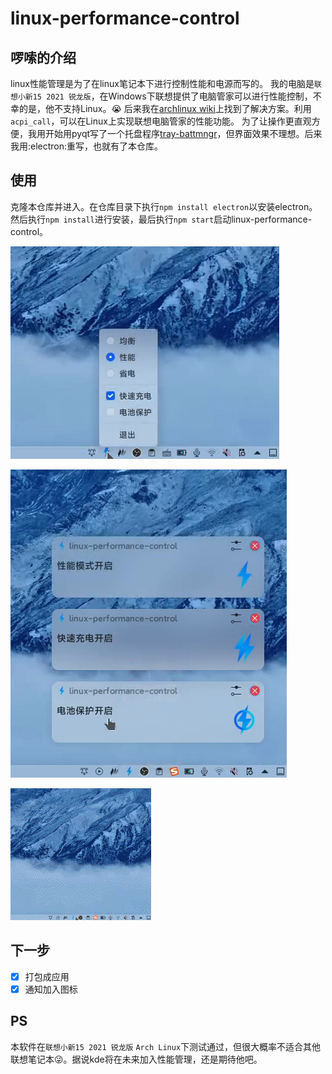 # linux-performance-control
## 啰嗦的介绍
linux性能管理是为了在linux笔记本下进行控制性能和电源而写的。
我的电脑是`联想小新15 2021 锐龙版`，在Windows下联想提供了电脑管家可以进行性能控制，不幸的是，他不支持Linux。😭
后来我在[archlinux wiki](https://wiki.archlinux.org/title/Lenovo_IdeaPad_5_15are05)上找到了解决方案。利用`acpi_call`，可以在Linux上实现联想电脑管家的性能功能。
为了让操作更直观方便，我用开始用pyqt写了一个托盘程序[tray-battmngr](https://github.com/xushengfeng/tray-battmngr)，但界面效果不理想。后来我用:electron:重写，也就有了本仓库。

## 使用
克隆本仓库并进入。在仓库目录下执行`npm install electron`以安装electron。然后执行`npm install`进行安装，最后执行`npm start`启动linux-performance-control。

![](readme_assets/1.bmp)



![](readme_assets/2.bmp)

![](readme_assets/1633255001108.gif)

## 下一步
- [x] 打包成应用
- [x] 通知加入图标

## PS
本软件在`联想小新15 2021 锐龙版` `Arch Linux`下测试通过，但很大概率不适合其他联想笔记本😜。据说kde将在未来加入性能管理，还是期待他吧。
